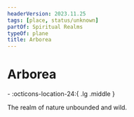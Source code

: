```yaml
---
headerVersion: 2023.11.25
tags: [place, status/unknown]
partOf: Spiritual Realms
typeOf: plane
title: Arborea
---
```

# Arborea
<div class="grid cards ext-narrow-margin ext-one-column" markdown>
-    :octicons-location-24:{ .lg .middle }   
</div>


The realm of nature unbounded and wild.

